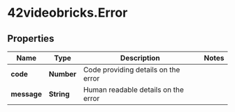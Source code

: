 # 42videobricks.Error

## Properties

Name | Type | Description | Notes
------------ | ------------- | ------------- | -------------
**code** | **Number** | Code providing details on the error | 
**message** | **String** | Human readable details on the error | 


